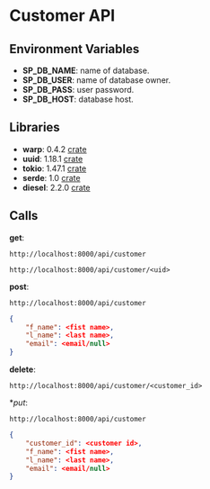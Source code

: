 # Customer API

## Environment Variables

- **SP_DB_NAME**: name of database.
- **SP_DB_USER**: name of database owner.
- **SP_DB_PASS**: user password.
- **SP_DB_HOST**: database host.

## Libraries

- **warp**: 0.4.2 [crate](https://docs.rs/warp/latest/warp/)
- **uuid**: 1.18.1 [crate](https://docs.rs/uuid/1.18.1/uuid/)
- **tokio**: 1.47.1 [crate](https://docs.rs/tokio/latest/tokio/)
- **serde**: 1.0 [crate](https://docs.rs/serde/latest/serde/)
- **diesel**: 2.2.0 [crate](https://docs.rs/diesel/2.2.12/diesel/index.html)

## Calls

**get**:

```url
http://localhost:8000/api/customer
```

```url
http://localhost:8000/api/customer/<uid>
```

**post**:

```url
http://localhost:8000/api/customer
```

```json
{
    "f_name": <fist name>,
    "l_name": <last name>,
    "email": <email/null>
}
```

**delete**:

```url
http://localhost:8000/api/customer/<customer_id>
```

**put*:

```url
http://localhost:8000/api/customer
```

```json
{
    "customer_id": <customer id>,
    "f_name": <fist name>,
    "l_name": <last name>,
    "email": <email/null>
}
```


